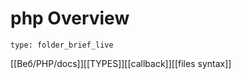 # php Overview
 
```ccard
type: folder_brief_live
```
 
[[Веб/PHP/docs]][[TYPES]][[callback]][[files syntax]]